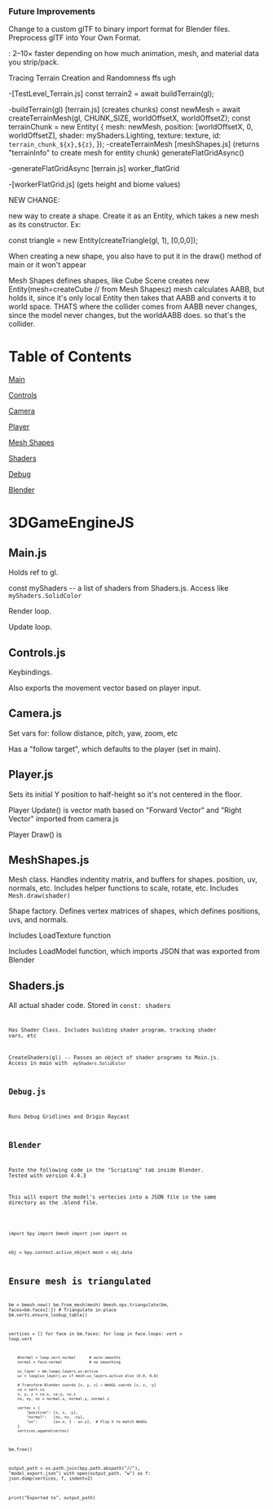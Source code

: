 ### Future Improvements

Change to a custom glTF to binary import format for Blender files. Preprocess glTF into Your Own Format.

: 2–10× faster depending on how much animation, mesh, and material data you strip/pack.






Tracing Terrain Creation and Randomness ffs ugh

-[TestLevel_Terrain.js]
    const terrain2 = await buildTerrain(gl);

-buildTerrain(gl) [terrain.js] (creates chunks)
    const newMesh = 
    await createTerrainMesh(gl, CHUNK_SIZE, worldOffsetX, worldOffsetZ);
    const terrainChunk = new Entity(
        {
            mesh: newMesh,
            position: [worldOffsetX, 0, worldOffsetZ],
            shader: myShaders.Lighting,
            texture: texture,
            id: `terrain_chunk_${x},${z}`,
        });
-createTerrainMesh [meshShapes.js] 
(returns "terrainInfo" to create mesh for entity chunk)
    generateFlatGridAsync()

-generateFlatGridAsync [terrain.js]
    worker_flatGrid

-[workerFlatGrid.js] (gets height and biome values)

















NEW CHANGE:

new way to create a shape. Create it as an Entity, which takes a new mesh as its constructor. Ex:

const triangle = new Entity(createTriangle(gl, 1), [0,0,0]);

When creating a new shape, you also have to put it in the draw() method of main or it won't appear



Mesh Shapes defines shapes, like Cube
Scene creates new Entity(mesh=createCube // from Mesh Shapesz)
mesh calculates AABB, but holds it, since it's only local
Entity then takes that AABB and converts it to world space. THATS where the collider comes from
AABB never changes, since the model never changes, but the worldAABB does. so that's the collider.







# Table of Contents

[Main](#mainjs)

[Controls](#controlsjs)

[Camera](#camerajs)

[Player](#playerjs)

[Mesh Shapes](#meshshapesjs)

[Shaders](#shadersjs)

[Debug](#debugjs)

[Blender](#blender)




# 3DGameEngineJS



## Main.js

Holds ref to gl. 

const myShaders -- a list of shaders from Shaders.js. Access like <code> myShaders.SolidColor </code>

Render loop.

Update loop.




## Controls.js

Keybindings.

Also exports the movement vector based on player input.



## Camera.js

Set vars for: follow distance, pitch, yaw, zoom, etc

Has a "follow target", which defaults to the player (set in main).





## Player.js

Sets its initial Y position to half-height so it's not centered in the floor.

Player Update() is vector math based on "Forward Vector" and "Right Vector" imported from camera.js

Player Draw() is 


## MeshShapes.js

Mesh class. Handles indentity matrix, and buffers for shapes. position, uv, normals, etc. 
Includes helper functions to scale, rotate, etc.
Includes <code>Mesh.draw(shader)</code>

Shape factory. Defines vertex matrices of shapes, which defines positions, uvs, and normals.

Includes LoadTexture function

Includes LoadModel function, which imports JSON that was exported from Blender



## Shaders.js

All actual shader code. Stored in <code>const: shaders<code> 

Has Shader Class. Includes building shader program, tracking shader vars, etc

CreateShaders(gl) -- Passes an object of shader programs to Main.js. 
Access in main with <code> myShaders.SolidColor </code>



## Debug.js

Runs Debug Gridlines and Origin Raycast



## Blender

Paste the following code in the "Scripting" tab inside Blender. Tested with version 4.4.3

This will export the model's vertecies into a JSON file in the same directory as the .blend file.

<code>

import bpy
import bmesh
import json
import os

obj = bpy.context.active_object
mesh = obj.data

# Ensure mesh is triangulated
bm = bmesh.new()
bm.from_mesh(mesh)
bmesh.ops.triangulate(bm, faces=bm.faces[:])  # Triangulate in-place
bm.verts.ensure_lookup_table()

vertices = []
for face in bm.faces:
    for loop in face.loops:
        vert = loop.vert
        
        #normal = loop.vert.normal      # auto-smooths
        normal = face.normal            # no smoothing
        
        uv_layer = bm.loops.layers.uv.active
        uv = loop[uv_layer].uv if mesh.uv_layers.active else (0.0, 0.0)

        # Transform Blender coords [x, y, z] → WebGL coords [x, z, -y]
        co = vert.co
        x, y, z = co.x, co.y, co.z
        nx, ny, nz = normal.x, normal.y, normal.z

        vertex = {
            "position": [x, z, -y],
            "normal":   [nx, nz, -ny],
            "uv":       [uv.x, 1 - uv.y],  # Flip V to match WebGL
        }
        vertices.append(vertex)

bm.free()

output_path = os.path.join(bpy.path.abspath("//"), "model_export.json")
with open(output_path, "w") as f:
    json.dump(vertices, f, indent=2)

print("Exported to", output_path)

</code>